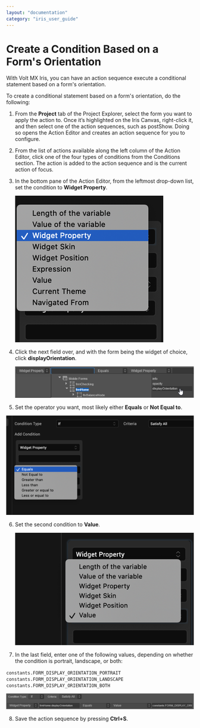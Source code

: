 ```yaml
---
layout: "documentation"
category: "iris_user_guide"
---
```

                          


Create a Condition Based on a Form's Orientation
================================================

With Volt MX Iris, you can have an action sequence execute a conditional statement based on a form's orientation.

To create a conditional statement based on a form's orientation, do the following:

1.  From the **Project** tab of the Project Explorer, select the form you want to apply the action to. Once it’s highlighted on the Iris Canvas, right-click it, and then select one of the action sequences, such as postShow. Doing so opens the Action Editor and creates an action sequence for you to configure.
2.  From the list of actions available along the left column of the Action Editor, click one of the four types of conditions from the Conditions section. The action is added to the action sequence and is the current action of focus.
3.  In the bottom pane of the Action Editor, from the leftmost drop-down list, set the condition to **Widget Property**.

    ![](Resources/Images/ConditByFormOrient01.png)

4.  Click the next field over, and with the form being the widget of choice, click **displayOrientation**.

    ![](Resources/Images/ConditByFormOrient02.png)

5.  Set the operator you want, most likely either **Equals** or **Not Equal to**.

   ![](Resources/Images/ConditByFormOrient03.png)

6.  Set the second condition to **Value**.

    ![](Resources/Images/ConditByFormOrient04.png)

7.  In the last field, enter one of the following values, depending on whether the condition is portrait, landscape, or both:

   `constants.FORM_DISPLAY_ORIENTATION_PORTRAIT`  
   `constants.FORM_DISPLAY_ORIENTATION_LANDSCAPE`  
   `constants.FORM_DISPLAY_ORIENTATION_BOTH`

   ![](Resources/Images/ConditByFormOrient05_598x50.png)

8.  Save the action sequence by pressing **Ctrl+S**.
